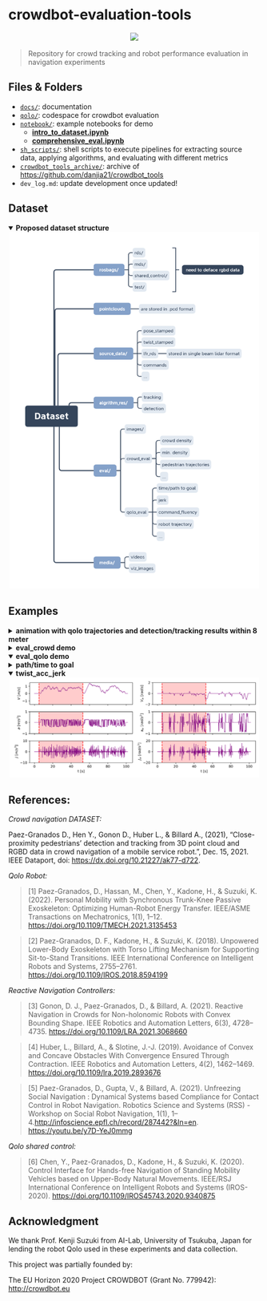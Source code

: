 # crowdbot-evaluation-tools

<p align="center">
<img src="https://github.com/epfl-lasa/crowdbot-evaluation-tools/blob/main/notebooks/img/Dataset-LASA-CrwodBot-Qolo-2021.gif"  width="700"></>	
	
> Repository for crowd tracking and robot performance evaluation in navigation experiments

## Files & Folders

- [`docs/`](./docs/): documentation
- [`qolo/`](./qolo/): codespace for crowdbot evaluation
- [`notebook/`](./notebook/): example notebooks for demo
  - **[intro_to_dataset.ipynb](https://github.com/epfl-lasa/crowdbot-evaluation-tools/blob/main/notebooks/intro_to_dataset.ipynb)**
  - **[comprehensive_eval.ipynb](https://github.com/epfl-lasa/crowdbot-evaluation-tools/blob/main/notebooks/comprehensive_eval.ipynb)**
- [`sh_scripts/`](./sh_scripts/): shell scripts to execute pipelines for extracting source data, applying algorithms, and evaluating with different metrics
- [`crowdbot_tools_archive/`](./crowdbot_tools_archive/): archive of https://github.com/danjia21/crowdbot_tools
- `dev_log.md`: update development once updated!

## Dataset

<details open>
    <summary><b>Proposed dataset structure</b></summary> <div align="center"> <img src="./example/dataset_stucture.png" alt="dataset"   width="500" > </div>
</details>

## Examples

<details>
    <summary><b>animation with qolo trajectories and detection/tracking results within 8 meter</b></summary> <div align="center"> <img src="./example/2021-04-10-12-36-29.gif" alt="example video"   width="500" > </div>
</details>

<details>
    <summary><b>eval_crowd demo</b></summary>
    <details>
        <summary><b>crowd_density variations along the timestamps</b></summary> <div align="center"> <img src="./example/2021-04-24-13-11-03_crowd_density.png" alt="crowd_density"   width="500" > </div>
    </details>
    <details>
        <summary><b>min_dist variations along the timestamps</b></summary> <div align="center"> <img src="./example/2021-04-24-13-11-03_min_dist.png" alt="min_dist"   width="500" > </div>
    </details>
</details>
<details open>
    <summary><b>eval_qolo demo</b></summary>
    <details>
        <summary><b>path/time to goal</b></summary> <div align="center"> <img src="./example/2021-04-24-13-11-03_path.png" alt="path"   width="500" > </div>
    </details>
    <details open>
        <summary><b>twist_acc_jerk</b></summary> <div align="center"> <img src="./example/2021-04-24-13-11-03_qolo_command.png" alt="twist_acc_jerk"   width="500" > </div>
    </details>
</details>

## References:

_Crowd navigation DATASET:_

Paez-Granados D., Hen Y., Gonon D., Huber L., & Billard A., (2021), “Close-proximity pedestrians’ detection and tracking from 3D point cloud and RGBD data in crowd navigation of a mobile service robot.”, Dec. 15, 2021. IEEE Dataport, doi: https://dx.doi.org/10.21227/ak77-d722.

_Qolo Robot:_

> [1] Paez-Granados, D., Hassan, M., Chen, Y., Kadone, H., & Suzuki, K. (2022). Personal Mobility with Synchronous Trunk-Knee Passive Exoskeleton: Optimizing Human-Robot Energy Transfer. IEEE/ASME Transactions on Mechatronics, 1(1), 1–12. https://doi.org/10.1109/TMECH.2021.3135453

> [2] Paez-Granados, D. F., Kadone, H., & Suzuki, K. (2018). Unpowered Lower-Body Exoskeleton with Torso Lifting Mechanism for Supporting Sit-to-Stand Transitions. IEEE International Conference on Intelligent Robots and Systems, 2755–2761. https://doi.org/10.1109/IROS.2018.8594199

_Reactive Navigation Controllers:_

> [3] Gonon, D. J., Paez-Granados, D., & Billard, A. (2021). Reactive Navigation in Crowds for Non-holonomic Robots with Convex Bounding Shape. IEEE Robotics and Automation Letters, 6(3), 4728–4735. https://doi.org/10.1109/LRA.2021.3068660

> [4] Huber, L., Billard, A., & Slotine, J.-J. (2019). Avoidance of Convex and Concave Obstacles With Convergence Ensured Through Contraction. IEEE Robotics and Automation Letters, 4(2), 1462–1469. https://doi.org/10.1109/lra.2019.2893676

> [5] Paez-Granados, D., Gupta, V., & Billard, A. (2021). Unfreezing Social Navigation : Dynamical Systems based Compliance for Contact Control in Robot Navigation. Robotics Science and Systems (RSS) - Workshop on Social Robot Navigation, 1(1), 1–4.http://infoscience.epfl.ch/record/287442?&ln=en.  https://youtu.be/y7D-YeJ0mmg

_Qolo shared control:_

> [6] Chen, Y., Paez-Granados, D., Kadone, H., & Suzuki, K. (2020). Control Interface for Hands-free Navigation of Standing Mobility Vehicles based on Upper-Body Natural Movements. IEEE/RSJ International Conference on Intelligent Robots and Systems (IROS-2020). https://doi.org/10.1109/IROS45743.2020.9340875


## Acknowledgment

We thank Prof. Kenji Suzuki from AI-Lab, University of Tsukuba, Japan for lending the robot Qolo used in these experiments and data collection.

This project was partially founded by:

The EU Horizon 2020 Project CROWDBOT (Grant No. 779942): http://crowdbot.eu
